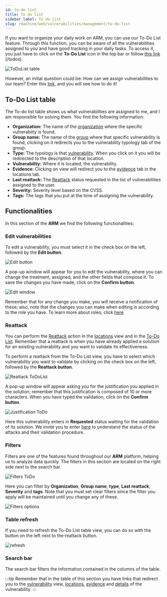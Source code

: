 ```yaml
---
id: to-do-list
title: To do list
sidebar_label: To do list
slug: /machine/web/vulnerabilities/management/to-do-list
---
```


If you want to organize your daily
work on ARM, you can use our To-Do
List feature.
Through this function, you can be
aware of all the vulnerabilities
assigned to you and have good
tracking in your daily tasks.
To access it, you just have to
click on the **To-Do List** icon
in the top bar or follow
[this link](https://app.fluidattacks.com/todos)
(/todos).

![ToDoList table](https://res.cloudinary.com/fluid-attacks/image/upload/v1666266012/docs/web/vulnerabilities/management/todo_list.png)

However,
an initial question could be:
How can we assign vulnerabilities
to our team?
Enter this [link](/machine/web/vulnerabilities/management/vulnerability-assignment),
and you will see how to do it!

## To-Do List table

The To-do list table shows
us what vulnerabilities
are assigned to me,
and I am responsible
for solving them.
You find the following information:

- **Organization:**
  The name of the [organization](/machine/web/creating-organization)
  where the specific
  vulnerabiity is found.
- **Group name:**
  The name of the [group](/machine/web/groups)
  where that specific
  vulnerability is found,
  clicking on it redirects you
  to the vulnerability
  typology tab of the group.
- **Type:**
  The typology is that [vulnerability](/criteria/vulnerabilities/).
  When you click on it you
  will be redirected to the
  description of that location.
- **Vulnerability:**
  Where it is located,
  the vulnerability.
- **Evidence:**
  Clicking on view will
  redirect you to the
  [evidence](/machine/web/vulnerabilities/evidence)
  tab in the locations tab.
- **Last reattack:**
  The [Reattack](/squad/reattacks)
  status requested
  in the list of vulnerabilities
  assigned to the user.
- **Severity:**
  Severity level based on the CVSS.
- **Tags:**
  The tags that you put at the
  time of assigning the vulnerability.

## Functionalities

In this section of the **ARM**
we find the following functionalities:

### Edit vulnerabilities

To edit a vulnerability,
you must select it in the
check box on the left,
followed by the **Edit button**.

![Edit button](https://res.cloudinary.com/fluid-attacks/image/upload/v1666267252/docs/web/vulnerabilities/management/edit_todo_list.png)

A pop-up window will appear
for you to edit the vulnerability,
where you can change the treatment,
assigned,
and the other fields that compose it.
To save the changes you have made,
click on the **Confirm button**.

![Edit window](https://res.cloudinary.com/fluid-attacks/image/upload/v1665056701/docs/web/vulnerabilities/management/edit_vulnerability.png)

Remember that for any change you make,
you will receive a notification of these;
also,
note that the changes you can make
when editing is according
to the role you have.
To learn more about roles,
click [here](/machine/web/groups/roles/)

### Reattack

You can perform the
[Reattack](/squad/reattacks)
action in the
[locations](/machine/web/vulnerabilities/management/locations)
view and in the
[To-Do List](/machine/web/vulnerabilities/management/to-do-list).
Remember that a reattack is
when you have already applied
a solution for an existing
vulnerability and you want
to validate its effectiveness.

To perform a reattack
from the To-Do List view,
you have to select which
vulnerability you want
to validate by clicking
on the check box on the left,
followed by the **Reattack button**.

![Reattack ToDoList](https://res.cloudinary.com/fluid-attacks/image/upload/v1666267352/docs/web/vulnerabilities/management/reattack_todo_list.png)

A pop-up window will appear asking
you for the justification you applied
in the solution;
remember that this justification
is composed of 10 or more characters.
When you have typed the validation,
click on the **Confirm button**.

![Justification ToDo](https://res.cloudinary.com/fluid-attacks/image/upload/v1665060354/docs/web/vulnerabilities/management/justification_todolist.png)

Here this vulnerability enters
in **Requested** status waiting
for the validation of its solution.
We invite you to enter [here](/squad/reattacks/)
to understand the status of the
attacks and their validation procedure.

### Filters

Filters are one of the features
found throughout our **ARM** platform,
helping us to analyze data quickly.
The filters in this section are
located on the right side next
to the search bar.

![Filters ToDo](https://res.cloudinary.com/fluid-attacks/image/upload/v1666267669/docs/web/vulnerabilities/management/filters_todo_list.png)

Here you can filter by **Organization**,
**Group name**,
**type**,
**Last reattack**,
**Severity** and
**tags**.
Note that you must set clear filters
since the filter you apply will
be maintained until you change
any of these.

![Filters options](https://res.cloudinary.com/fluid-attacks/image/upload/v1666267778/docs/web/vulnerabilities/management/filters_options_todo_list.png)

### Table refresh

If you need to refresh the
To-Do List table view,
you can do so with the button
on the left next to the
reattack button.

![refresh](https://res.cloudinary.com/fluid-attacks/image/upload/v1666267848/docs/web/vulnerabilities/management/refresh.png)

### Search bar

The search bar filters the information
contained in the columns of the table.

:::tip
Remember that in the table of
this section you have links that
redirect you to the
[vulnerability](/machine/web/groups/vulnerabilities)
view,
[locations](/machine/web/vulnerabilities/management),
[evidence](/machine/web/vulnerabilities/evidence)
and [details](/machine/web/vulnerabilities/management/details)
of the vulnerability.
:::
